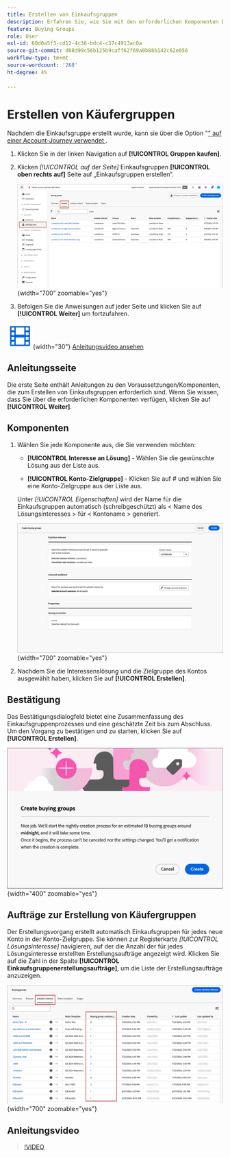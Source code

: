 ```yaml
---
title: Erstellen von Einkaufsgruppen
description: Erfahren Sie, wie Sie mit den erforderlichen Komponenten Einkaufsgruppen erstellen.
feature: Buying Groups
role: User
exl-id: 60d0a5f3-cd12-4c36-bdc4-c37c4913ac0a
source-git-commit: d68d99c56b125b9caff62f69a0b88b142c62e056
workflow-type: tm+mt
source-wordcount: '268'
ht-degree: 4%

---
```



# Erstellen von Käufergruppen

Nachdem die Einkaufsgruppe erstellt wurde, kann sie über die Option &quot;[&quot; auf einer Account-Journey verwendet ](./solution-interests.md).

1. Klicken Sie in der linken Navigation auf **[!UICONTROL Gruppen kaufen]**.

1. Klicken _[!UICONTROL auf der Seite]_ Einkaufsgruppen **[!UICONTROL oben rechts auf]** Seite auf „Einkaufsgruppen erstellen“.

   ![Klicken Sie auf Einkaufsgruppen erstellen](./assets/buying-groups-create.png){width="700" zoomable="yes"}

1. Befolgen Sie die Anweisungen auf jeder Seite und klicken Sie auf **[!UICONTROL Weiter]** um fortzufahren.

![Video](../../assets/do-not-localize/icon-video.svg){width="30"} [Anleitungsvideo ansehen](#how-to-video)

## Anleitungsseite

Die erste Seite enthält Anleitungen zu den Voraussetzungen/Komponenten, die zum Erstellen von Einkaufsgruppen erforderlich sind. Wenn Sie wissen, dass Sie über die erforderlichen Komponenten verfügen, klicken Sie auf **[!UICONTROL Weiter]**.

## Komponenten

1. Wählen Sie jede Komponente aus, die Sie verwenden möchten:

   * **[!UICONTROL Interesse an Lösung]** - Wählen Sie die gewünschte Lösung aus der Liste aus.

   * **[!UICONTROL Konto-Zielgruppe]** - Klicken Sie auf # und wählen Sie eine Konto-Zielgruppe aus der Liste aus.

   Unter _[!UICONTROL Eigenschaften]_ wird der Name für die Einkaufsgruppen automatisch (schreibgeschützt) als &lt; Name des Lösungsinteresses > für &lt; Kontoname > generiert.

   ![Klicken Sie auf Einkaufsgruppen erstellen](./assets/buying-groups-create-components.png){width="700" zoomable="yes"}

1. Nachdem Sie die Interessenslösung und die Zielgruppe des Kontos ausgewählt haben, klicken Sie auf **[!UICONTROL Erstellen]**.

## Bestätigung

Das Bestätigungsdialogfeld bietet eine Zusammenfassung des Einkaufsgruppenprozesses und eine geschätzte Zeit bis zum Abschluss. Um den Vorgang zu bestätigen und zu starten, klicken Sie auf **[!UICONTROL Erstellen]**.

![Bestätigungsdialog für Einkaufsgruppen erstellen](./assets/buying-groups-create-confirm.png){width="400" zoomable="yes"}

## Aufträge zur Erstellung von Käufergruppen

Der Erstellungsvorgang erstellt automatisch Einkaufsgruppen für jedes neue Konto in der Konto-Zielgruppe. Sie können zur Registerkarte _[!UICONTROL Lösungsinteresse]_ navigieren, auf der die Anzahl der für jedes Lösungsinteresse erstellten Erstellungsaufträge angezeigt wird. Klicken Sie auf die Zahl in der Spalte **[!UICONTROL Einkaufsgruppenerstellungsaufträge]**, um die Liste der Erstellungsaufträge anzuzeigen.

![Gruppenaufträge nach Lösungsinteresse kaufen](./assets/solution-interest-buying-group-jobs.png){width="700" zoomable="yes"}

<!-- Other buying group activities:

Member of buying group.
Assign a member of the buying group.
Remove a member of the buying group. -->

## Anleitungsvideo

>[!VIDEO](https://video.tv.adobe.com/v/3433081/?learn=on)
